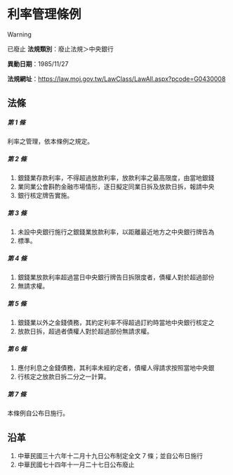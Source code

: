 # 利率管理條例


> [!WARNING]
> 已廢止
**法規類別**：廢止法規＞中央銀行

**異動日期**：1985/11/27  

**法規網址**：https://law.moj.gov.tw/LawClass/LawAll.aspx?pcode=G0430008



## 法條
##### 第 1 條
利率之管理，依本條例之規定。

##### 第 2 條
1. 銀錢業存款利率，不得超過放款利率，放款利率之最高限度，由當地銀錢
1. 業同業公會斟酌金融市場情形，逐日擬定同業日拆及放款日拆，報請中央
1. 銀行核定牌告實施。

##### 第 3 條
1. 未設中央銀行施行之銀錢業放款利率，以距離最近地方之中央銀行牌告為
1. 標準。

##### 第 4 條
1. 銀錢業放款利率超過當日中央銀行牌告日拆限度者，債權人對於超過部份
1. 無請求權。

##### 第 5 條
1. 銀錢業以外之金錢債務，其約定利率不得超過訂約時當地中央銀行核定之
1. 放款日拆，超過者債權人對於超過部份無請求權。

##### 第 6 條
1. 應付利息之金錢債務，其利率未經約定者，債權人得請求按照當地中央銀
1. 行核定之放款日拆二分之一計算。

##### 第 7 條
本條例自公布日施行。

## 沿革
1. 中華民國三十六年十二月十九日公布制定全文 7  條；並自公布日施行
1. 中華民國七十四年十一月二十七日公布廢止

